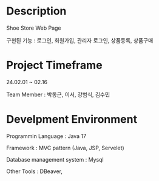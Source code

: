 # Description

Shoe Store Web Page 

구현된 기능 : 로그인, 회원가입, 관리자 로그인, 상품등록, 상품구매

# Project Timeframe

24.02.01 ~ 02.16

Team Member : 박동근, 이서, 강범식, 김수민 

# Develpment Environment 

Programmin Language : Java 17

Framework : MVC pattern (Java, JSP, Servelet) 

Database management system : Mysql

Other Tools : DBeaver, 
